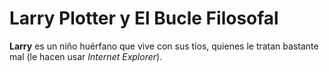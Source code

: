 # Larry Plotter y El Bucle Filosofal
**Larry** es un niño huérfano que vive con sus tíos,
quienes le tratan bastante mal (le hacen usar *Internet Explorer*).

